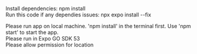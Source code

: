 Install dependencies: npm install \
Run this code if any dependies issues: npx expo install --fix 

Please run app on local machine. 'npm install' in the terminal first. Use 'npm start' to start the app. \
Please run in Expo GO SDK 53 \
Please allow permission for location 
